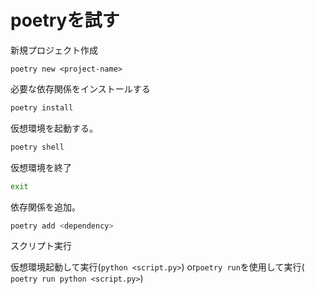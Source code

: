 

# poetryを試す


新規プロジェクト作成

```
poetry new <project-name>
```

必要な依存関係をインストールする

```bash
poetry install
```

仮想環境を起動する。

```bash
poetry shell
```

仮想環境を終了

```bash
exit
```


依存関係を追加。

```bash
poetry add <dependency>
```



スクリプト実行

仮想環境起動して実行(`python <script.py>`) or`poetry run`を使用して実行( `poetry run python <script.py>`)